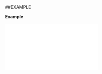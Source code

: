 

##EXAMPLE

**Example**

![](../../Examples/vbs/ClientScript.OnFindFreetextAppointmentViewShown.vbs.txt)





